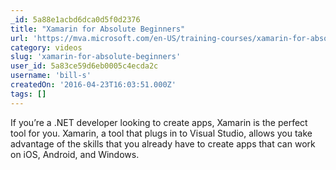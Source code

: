 ```yaml
---
_id: 5a88e1acbd6dca0d5f0d2376
title: "Xamarin for Absolute Beginners"
url: 'https://mva.microsoft.com/en-US/training-courses/xamarin-for-absolute-beginners-16182?l=fPHWqptJC_5705846048'
category: videos
slug: 'xamarin-for-absolute-beginners'
user_id: 5a83ce59d6eb0005c4ecda2c
username: 'bill-s'
createdOn: '2016-04-23T16:03:51.000Z'
tags: []
---
```


If you’re a .NET developer looking to create apps, Xamarin is the perfect tool for you. Xamarin, a tool that plugs in to Visual Studio, allows you take advantage of the skills that you already have to create apps that can work on iOS, Android, and Windows.
